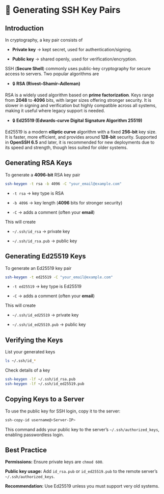 # 🔑 Generating SSH Key Pairs

## Introduction

In cryptography, a key pair consists of

- **Private key** → kept secret, used for authentication/signing.

- **Public key** → shared openly, used for verification/encryption.

SSH (**Secure Shell**) commonly uses public-key cryptography for secure access to servers. Two popular algorithms are

- 🔒 **RSA (Rivest–Shamir–Adleman)**

RSA is a widely used algorithm based on **prime factorization**. Keys range from **2048** to **4096** bits, with larger sizes offering stronger security. It is slower in signing and verification but highly compatible across all systems, making it useful where legacy support is needed.

- 🔒 **Ed25519 (Edwards-curve Digital Signature Algorithm 25519)**

Ed25519 is a modern **elliptic curve** algorithm with a fixed **256-bit** key size. It is faster, more efficient, and provides around **128-bit** security. Supported in **OpenSSH 6.5** and later, it is recommended for new deployments due to its speed and strength, though less suited for older systems.

## Generating RSA Keys

To generate a **4096-bit** RSA key pair

```bash
ssh-keygen -t rsa -b 4096 -C "your_email@example.com"
```

- `-t rsa` → key type is RSA

- `-b 4096` → key length (**4096** bits for stronger security)

- `-C` → adds a comment (often your **email**)

This will create

- `~/.ssh/id_rsa` → private key

-  `~/.ssh/id_rsa.pub` → public key

## Generating Ed25519 Keys

To generate an Ed25519 key pair

```bash
ssh-keygen -t ed25519 -C "your_email@example.com"
```

- `-t ed25519` → key type is Ed25519

- `-C` → adds a comment (often your **email**)

This will create

- `~/.ssh/id_ed25519` → private key

- `~/.ssh/id_ed25519.pub` → public key

## Verifying the Keys

List your generated keys

```bash
ls ~/.ssh/id_*
```

Check details of a key

```bash
ssh-keygen -lf ~/.ssh/id_rsa.pub
ssh-keygen -lf ~/.ssh/id_ed25519.pub
```

## Copying Keys to a Server

To use the public key for SSH login, copy it to the server:

```bash
ssh-copy-id username@<Server-IP>
```


This command adds your public key to the server’s `~/.ssh/authorized_keys`, enabling passwordless login.

## Best Practice

**Permissions:** Ensure private keys are `chmod 600`.

**Public key usage:** Add `id_rsa.pub` or `id_ed25519.pub` to the remote server’s `~/.ssh/authorized_keys`.

**Recommendation:** Use Ed25519 unless you must support very old systems.

